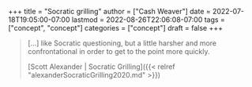 +++
title = "Socratic grilling"
author = ["Cash Weaver"]
date = 2022-07-18T19:05:00-07:00
lastmod = 2022-08-26T22:06:08-07:00
tags = ["concept", "concept"]
categories = ["concept"]
draft = false
+++

> [...] like Socratic questioning, but a little harsher and more confrontational in order to get to the point more quickly.
>
> [Scott Alexander | Socratic Grilling]({{< relref "alexanderSocraticGrilling2020.md" >}})
